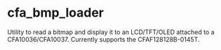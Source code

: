 cfa_bmp_loader
==============

Utility to read a bitmap and display it to an LCD/TFT/OLED attached to a CFA10036/CFA10037.
Currently supports the CFAF128128B-0145T.
